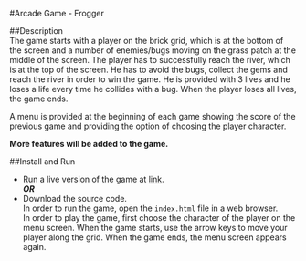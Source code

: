#Arcade Game - Frogger

##Description  
The game starts with a player on the brick grid, which is at the bottom of the screen and a number of enemies/bugs moving on the grass patch at the middle of the screen. The player has to successfully reach the river, which is at the top of the screen.
He has to avoid the bugs, collect the gems and reach the river in order to win the game. He is provided with 3 lives and he loses a life every time he collides with a bug. When the player loses all lives, the game ends.  

A menu is provided at the beginning of each game showing the score of the previous game and providing the option of choosing the player character.  

**More features will be added to the game.**    

##Install and Run
* Run a live version of the game at [link](https://aishwarya-an.github.io/Arcade-Game/).  
***OR***  
* Download the source code.  
  In order to run the game, open the `index.html` file in a web browser.  
  In order to play the game, first choose the character of the player on the menu screen. When the game starts, use the arrow keys to move your player along the grid. When the game ends, the menu screen appears again.  
